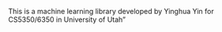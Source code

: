 This is a machine learning library developed by Yinghua Yin for CS5350/6350 in University of Utah”
 
